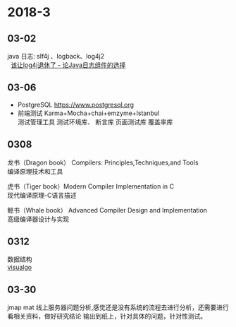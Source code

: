 # 2018-3 

## 03-02
   java 日志: slf4j 、logback、log4j2   
   [该让log4j退休了 - 论Java日志组件的选择](https://www.jianshu.com/p/85d141365d39)
## 03-06 
* PostgreSQL
https://www.postgresql.org
* 前端测试
Karma+Mocha+chai+emzyme+Istanbul   
测试管理工具 测试环境库、 断言库 页面测试库 覆盖率库

## 0308
龙书（Dragon book） Compilers: Principles,Techniques,and Tools    
编译原理技术和工具 

虎书（Tiger book）Modern Compiler Implementation in C     
现代编译原理-C语言描述   

鲸书（Whale book） Advanced Compiler Design and Implementation   
高级编译器设计与实现

## 0312 
数据结构    
[visualgo](https://visualgo.net/en)

## 03-30
jmap mat 线上服务器问题分析,感觉还是没有系统的流程去进行分析，还需要进行看相关资料，做好研究结论
输出到纸上，针对具体的问题，针对性测试。
